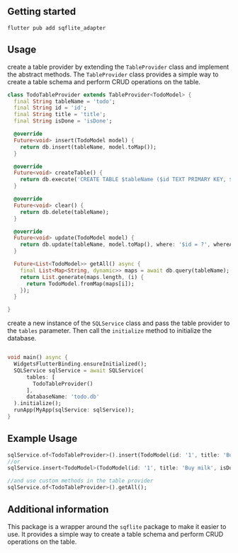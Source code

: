 
## Getting started

```shell
flutter pub add sqflite_adapter
```

## Usage

create a table provider by extending the `TableProvider` class and implement the abstract methods. The `TableProvider` class provides a simple way to create a table schema and perform CRUD operations on the table.

```dart
class TodoTableProvider extends TableProvider<TodoModel> {
  final String tableName = 'todo';
  final String id = 'id';
  final String title = 'title';
  final String isDone = 'isDone';

  @override
  Future<void> insert(TodoModel model) {
    return db.insert(tableName, model.toMap());
  }

  @override
  Future<void> createTable() {
    return db.execute('CREATE TABLE $tableName ($id TEXT PRIMARY KEY, $title TEXT, $isDone INTEGER)');
  }

  @override
  Future<void> clear() {
    return db.delete(tableName);
  }

  @override
  Future<void> update(TodoModel model) {
    return db.update(tableName, model.toMap(), where: '$id = ?', whereArgs: [model.id]);
  }

  Future<List<TodoModel>> getAll() async {
    final List<Map<String, dynamic>> maps = await db.query(tableName);
    return List.generate(maps.length, (i) {
      return TodoModel.fromMap(maps[i]);
    });
  }

}

```

create a new instance of the `SQLService` class and pass the table provider to the `tables` parameter. Then call the `initialize` method to initialize the database.

```dart

void main() async {
  WidgetsFlutterBinding.ensureInitialized();
  SQLService sqlService = await SQLService(
      tables: [
        TodoTableProvider()
      ],
      databaseName: 'todo.db'
  ).initialize();
  runApp(MyApp(sqlService: sqlService));
}

```

## Example Usage

```dart
sqlService.of<TodoTableProvider>().insert(TodoModel(id: '1', title: 'Buy milk', isDone: false));
//or
sqlService.insert<TodoModel>(TodoModel(id: '1', title: 'Buy milk', isDone: false));

//and use custom methods in the table provider
sqlService.of<TodoTableProvider>().getAll();
```

## Additional information

This package is a wrapper around the `sqflite` package to make it easier to use. It provides a simple way to create a table schema and perform CRUD operations on the table.
